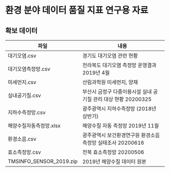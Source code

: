 환경 분야 데이터 품질 지표 연구용 자료
============================

확보 데이터
-------------

파일 | 내용
---|---
 대기오염.csv | 경기도 대기오염 관련 현황 
 대기오염측정망.csv | 전라북도 대기오염 측정망 운영결과 2019년 4월 
 미세먼지.csv | 산림과학원 미세먼지, 양재 
 실내공기질.csv | 부산시 금정구 다중이용시설 실내 공기질 관리 대상 현황 20200325 
 지하수측정망.csv | 광주광역시 지하수측정망 (2018년 상반기) 
 해양수질자동측정망.xlsx | 해양수질 자동 측정망 2019년 11월
 환경소음.csv | 광주광역시 보건환경연구원 환경소음측정망 실태조사 20200616 
 효소측정망.csv | 전북 효소측정망 20200506 
 TMSINFO_SENSOR_2019.zip | 2019년 해양수질 데이터 원본

